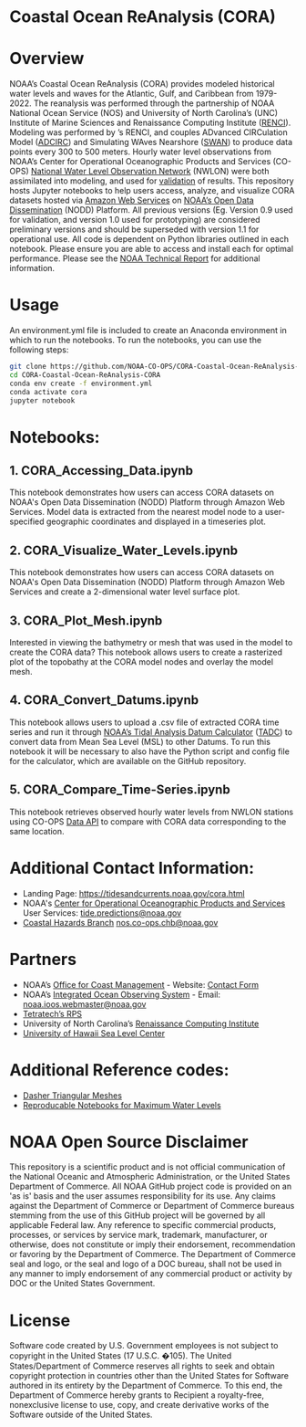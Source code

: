 # Coastal Ocean ReAnalysis (CORA)

# Overview
NOAA’s Coastal Ocean ReAnalysis (CORA) provides modeled historical water levels and waves for the Atlantic, Gulf, and Caribbean from 1979-2022. The reanalysis was performed through the partnership of NOAA National Ocean Service (NOS) and University of North Carolina’s (UNC) Institute of Marine Sciences and Renaissance Computing Institute ([RENCI](https://renci.org/)). Modeling was performed by ’s  RENCI, and couples ADvanced CIRCulation Model ([ADCIRC](https://www.erdc.usace.army.mil/Media/Fact-Sheets/Fact-Sheet-Article-View/Article/476698/advanced-circulation-model/)) and Simulating WAves Nearshore ([SWAN](https://swanmodel.sourceforge.io/)) to produce data points every 300 to 500 meters. Hourly water level observations from NOAA’s Center for Operational Oceanographic Products and Services (CO-OPS) [National Water Level Observation Network](https://tidesandcurrents.noaa.gov/) (NWLON) were both assimilated into modeling, and used for [validation](https://www.frontiersin.org/journals/marine-science/articles/10.3389/fmars.2024.1381228/full?utm_source=Email_to_authors_&utm_medium=Email&utm_content=T1_11.5e1_author&utm_campaign=Email_publication&field&journalName=Frontiers_in_Marine_Science&id=1381228) of results. This repository hosts Jupyter notebooks to help users access, analyze, and visualize CORA datasets hosted via [Amazon Web Services](https://noaa-nos-cora-pds.s3.amazonaws.com/index.html) on [NOAA’s Open Data Dissemination](https://www.noaa.gov/information-technology/open-data-dissemination) (NODD) Platform. All previous versions (Eg. Version 0.9 used for validation, and version 1.0 used for prototyping) are considered preliminary versions and should be superseded with version 1.1 for operational use. All code is dependent on Python libraries outlined in each notebook. Please ensure you are able to access and install each for optimal performance. Please see the [NOAA Technical Report](https://tidesandcurrents.noaa.gov/cora.html#publications) for additional information. 


# Usage
An environment.yml file is included to create an Anaconda environment in which to run the notebooks. To run the notebooks, you can use the following steps:
```bash
git clone https://github.com/NOAA-CO-OPS/CORA-Coastal-Ocean-ReAnalysis-CORA.git
cd CORA-Coastal-Ocean-ReAnalysis-CORA
conda env create -f environment.yml
conda activate cora
jupyter notebook
```


# Notebooks:
## 1.  CORA_Accessing_Data.ipynb
This notebook demonstrates how users can access CORA datasets on NOAA's Open Data Dissemination (NODD) Platform through Amazon Web Services. Model data is extracted  from the nearest model node to a user-specified geographic coordinates and displayed in a timeseries plot. 

## 2.  CORA_Visualize_Water_Levels.ipynb
This notebook demonstrates how users can access CORA datasets on NOAA's Open Data Dissemination (NODD) Platform through Amazon Web Services and create a 2-dimensional water level surface plot.

## 3.  CORA_Plot_Mesh.ipynb
Interested in viewing the bathymetry or mesh that was used in the model to create the CORA data? This notebook allows users to create a rasterized plot of the topobathy at the CORA model nodes and overlay the model mesh.

## 4.  CORA_Convert_Datums.ipynb
This notebook allows users to upload a .csv file of extracted CORA time series and run it through [NOAA’s Tidal Analysis Datum Calculator](https://access.co-ops.nos.noaa.gov/datumcalc/) ([TADC](https://github.com/NOAA-CO-OPS/CO-OPS-Tidal-Analysis-Datum-Calculator)) to convert data from Mean Sea Level (MSL) to other Datums. To run this notebook it will be necessary to also have the Python script and config file for the calculator, which are available on the GitHub repository.

## 5.  CORA_Compare_Time-Series.ipynb
This notebook retrieves observed hourly water levels from NWLON stations using CO-OPS [Data API](https://tidesandcurrents.noaa.gov/api-helper/url-generator.html) to compare with CORA data corresponding to the same location. 


# Additional Contact Information:
  - Landing Page: https://tidesandcurrents.noaa.gov/cora.html
  - NOAA's [Center for Operational Oceanographic Products and Services](https://tidesandcurrents.noaa.gov/)
    User Services: tide.predictions@noaa.gov
  - [Coastal Hazards Branch](https://tidesandcurrents.noaa.gov/coastal_hazards.html)
    nos.co-ops.chb@noaa.gov

#  Partners
  - NOAA’s [Office for Coast Management](https://coast.noaa.gov/) - Website: [Contact Form](https://coast.noaa.gov/contactform/)
  - NOAA’s [Integrated Ocean Observing System](https://ioos.noaa.gov/) - Email: noaa.ioos.webmaster@noaa.gov
  - [Tetratech’s RPS](https://www.rpsgroup.com/) 
  - University of North Carolina’s [Renaissance Computing Institute](https://renci.org/)
  - [University of Hawaii Sea Level Center](https://uhslc.soest.hawaii.edu/)

#  Additional Reference codes: 
   - [Dasher Triangular Meshes](https://github.com/holoviz/datashader/blob/f23de596f9adcb8188d48e6b163c36c913cd9912/examples/user_guide/6_Trimesh.ipynb#L11)
   - [Reproducable Notebooks for Maximum Water Levels](https://github.com/reproducible-notebooks/hurricane-ike-water-levels/tree/master)

# NOAA Open Source Disclaimer

This repository is a scientific product and is not official communication of the National Oceanic and Atmospheric Administration, or the United States Department of Commerce. All NOAA GitHub project code is provided on an 'as is' basis and the user assumes responsibility for its use. Any claims against the Department of Commerce or Department of Commerce bureaus stemming from the use of this GitHub project will be governed by all applicable Federal law. Any reference to specific commercial products, processes, or services by service mark, trademark, manufacturer, or otherwise, does not constitute or imply their endorsement, recommendation or favoring by the Department of Commerce. The Department of Commerce seal and logo, or the seal and logo of a DOC bureau, shall not be used in any manner to imply endorsement of any commercial product or activity by DOC or the United States Government.

# License

Software code created by U.S. Government employees is not subject to copyright in the United States (17 U.S.C. �105). The United States/Department of Commerce reserves all rights to seek and obtain copyright protection in countries other than the United States for Software authored in its entirety by the Department of Commerce. To this end, the Department of Commerce hereby grants to Recipient a royalty-free, nonexclusive license to use, copy, and create derivative works of the Software outside of the United States.
